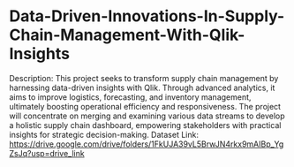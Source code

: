# Data-Driven-Innovations-In-Supply-Chain-Management-With-Qlik-Insights
Description: This project seeks to transform supply chain management by harnessing data-driven insights with Qlik. Through advanced analytics, it aims to improve logistics, forecasting, and inventory management, ultimately boosting operational efficiency and responsiveness. The project will concentrate on merging and examining various data streams to develop a holistic supply chain dashboard, empowering stakeholders with practical insights for strategic decision-making.
Dataset Link: https://drive.google.com/drive/folders/1FkUJA39vL5BrwJN4rkx9mAIBp_YgZsJq?usp=drive_link
